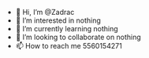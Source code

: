 - 👋 Hi, I’m @Zadrac
- 👀 I’m interested in nothing
- 🌱 I’m currently learning nothing
- 💞️ I’m looking to collaborate on nothing
- 📫 How to reach me 5560154271

<!---
Zadrac/Zadrac is a ✨ special ✨ repository because its `README.md` (this file) appears on your GitHub profile.
You can click the Preview link to take a look at your changes.
--->
